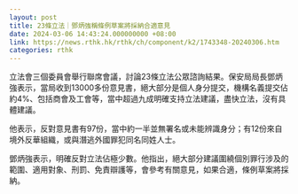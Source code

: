 ```yaml
---
layout: post
title: 23條立法｜鄧炳強稱條例草案將採納合適意見
date: 2024-03-06 14:43:24.000000000 +08:00
link: https://news.rthk.hk/rthk/ch/component/k2/1743348-20240306.htm
categories: rthk
---
```


立法會三個委員會舉行聯席會議，討論23條立法公眾諮詢結果。保安局局長鄧炳強表示，當局收到13000多份意見書，絕大部分是個人身分提交，機構名義提交佔約4%、包括商會及工會等，當中超過九成明確支持立法建議，盡快立法，沒有具體建議。

他表示，反對意見書有97份，當中約一半並無署名或未能辨識身分；有12份來自境外反華組織，或與潛逃外國罪犯同名同姓人士。

鄧炳強表示，明確反對立法佔極少數。他指出，絕大部分建議圍繞個別罪行涉及的範圍、適用對象、刑罰、免責辯護等，會參考有關意見，如果合適，條例草案將採納。
